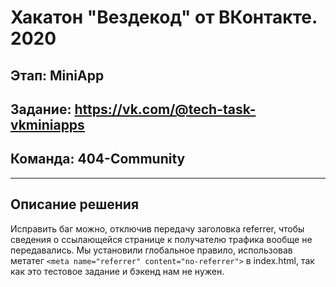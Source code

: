 # Хакатон "Вездекод" от ВКонтакте. 2020

## Этап: MiniApp

## Задание: https://vk.com/@tech-task-vkminiapps

## Команда: 404-Community

---

## Описание решения

Исправить баг можно, отключив передачу заголовка referrer, чтобы сведения о ссылающейся странице к получателю трафика вообще не передавались. 
Мы установили глобальное правило, использовав метатег `<meta name="referrer" content="no-referrer">` в index.html, так как это тестовое задание и бэкенд нам не нужен.
